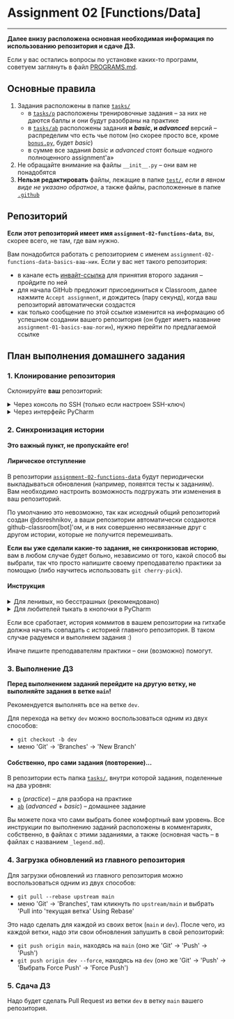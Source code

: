 # Assignment 02 [Functions/Data]

---

**Далее внизу расположена основная необходимая информация по использованию репозитория и сдаче ДЗ.**

Если у вас остались вопросы по установке каких-то программ, советуем заглянуть в файл [PROGRAMS.md](PROGRAMS.md).

## Основные правила

1. Задания расположены в папке [`tasks/`](tasks)
    * в [`tasks/p`](tasks/p) расположены тренировочные задания &ndash; за них не даются баллы и они будут разобраны на 
      практике
    * в [`tasks/ab`](tasks/ab/) расположены задания **и _basic_, и _advanced_** версий &ndash; распределим что есть чье 
      потом (но скорее просто все, кроме [`bonus.py`](tasks/ab/bonus.py), будет _basic_)
    * в сумме все задания _basic_ и _advanced_ стоят больше &laquo;одного полноценного assignment'а&raquo;
2. Не обращайте внимание на файлы `__init__.py` &ndash; они вам не понадобятся
3. **Нельзя редактировать** файлы, лежащие в папке [`test/`](test),
   *если в явном виде не указано обратное*, а также файлы, расположенные в папке [`.github`](.github)

## Репозиторий

**Если этот репозиторий имеет имя `assignment-02-functions-data`**, вы, скорее всего, не там, где вам нужно.

Вам понадобится работать с репозиторием с именем `assignment-02-functions-data-basics-ваш-ник`. Если у вас нет такого репозитория:

* в канале есть [инвайт-ссылка](TODO) для принятия второго задания &ndash; пройдите
  по ней
* для начала GitHub предложит присоединиться к Classroom, далее нажмите `Accept assignment`, и дождитесь (пару секунд),
  когда ваш репозиторий автоматически создастся
* как только сообщение по этой ссылке изменится на информацию об успешном создании вашего репозитория (он будет иметь
  название `assignment-01-basics-ваш-логин`), нужно перейти по предлагаемой ссылке

## План выполнения домашнего задания

### 1. Клонирование репозитория

Склонируйте **ваш** репозиторий:

<details>
<summary>Через консоль по SSH (только если настроен SSH-ключ)</summary>

1. Откройте консоль/терминал
2. Перейдите в папку, в которую хотите склонировать репозиторий, командой `cd`
3. Запустите команду

```shell
git clone git@github.com:ITMO-PhysTech-2022/assignment-02-functions-data-ваш-ник
```

4. В текущей директории должна появиться папка `assignment-01-basics-ваш-ник`
5. Откройте эту папку как проект в PyCharm

</details>

<details>
<summary>Через интерфейс PyCharm</summary>

1. Откройте PyCharm
2. Выберите меню 'Git' &rightarrow; 'Clone' или 'VCS' &rightarrow; 'Get from Version Control'
3. Вставьте ссылку `https://github.com/ITMO-PhysTech-2022/assignment-02-functions-data-basics-ваш-ник.git`
    * ссылку можно скопировать на странице репозитория на GitHub
4. Нажмите Clone, Trust project (если понадобится), Open

</details>

### 2. Синхронизация истории

**Это важный пункт, не пропускайте его!**

#### Лирическое отступление

В репозитории [`assignment-02-functions-data`](https://github.com/ITMO-PhysTech-2022/assignment-02-functions-data) будут
периодически выкладываться обновления (например, появятся тесты к заданиям). Вам необходимо настроить возможность
подгружать эти изменения в ваш репозиторий.

По умолчанию это невозможно, так как исходный общий репозиторий создан @doreshnikov, а ваши репозитории автоматически
создаются github-classroom[bot]'ом, и в них совершенно несвязанные друг с другом истории, которые не получится
перемешивать.

**Eсли вы уже сделали какие-то задания, не синхронизовав историю**, вам в любом случае будет больно, независимо
от того, какой способ вы выбрали, так что просто напишите своему преподавателю практики за помощью (либо научитесь
использовать `git cherry-pick`).

#### Инструкция

<details>
<summary>Для ленивых, но бесстрашных (рекомендовано)</summary>

Вы можете воспользоваться скриптом, который все сделает за вас.

**Предупреждение**:

* скрипт еще не тестировался во всех возможных сценариях
* вся ваша ветка `main` потеряется (хотя в теории данные можно будет восстановить, если вы не удалите
  с концами папку с проектом)
* все ваши незакоммиченные изменения тоже потеряются, но их уже будет не восстановить, если только PyCharm
  не запомнил их в историю файлов
* если у вас нет SSH-ключа, вам придется проделать некоторые действия руками, но основную работу скрипт сделает для вас

Для запуска скрипта:

1. Откройте Git Bash (найдите приложение поиском Windows) или Bash (если у вас Unix-подобная система)
2. Перейдите в папку текущего проекта с помощью команды `cd`. Если вы используете Windows и стандартную папку для
   проектов,
   команда будет выглядеть примерно так:

```shell
cd /c/Users/.../PycharmProjects/.../assignment-02-functions-data-ваш-ник
```

3. Запустите скрипт и следуйте инструкциям

```shell
./sync-history.sh
```

При возникновении любых проблем и ошибок пишите в телеграм [@doreshnikov](https://t.me/doreshnikov).

При невозникновении любых ошибок радуйтесь жизни и тому, что эта сомнительная штука работает... -_-
</details>

<details>
<summary>Для любителей тыкать в кнопочки в PyCharm</summary>

1. В открытом в PyCharm проекте выбираем меню 'Git' &rightarrow; 'Manage Remotes'
2. В появившемся окне нужно кликнуть на `+`, чтобы добавить удаленный (в смысле не локальный) репозиторий,
   в поле `Name:` написать `upstream`, а в `URL:` вставить ссылку на главный репозиторий (в нашем
   случае `https://github.com/ITMO-PhysTech-2022/assignment-02-functions-data.git`)
3. После того, как кликнете 'OK', должна быть такая ситуация:

![Git Remotes](https://i.ibb.co/QpK87XQ/2022-09-28-11-37-14.png)

4. Подгружаем все изменения с помощью 'Git' &rightarrow; 'Fetch'
5. Далее выбираем **на нижней панели** Git наш созданный `upstream`, там ветку `main`
6. Кликаем на последний commit сбоку правой
   кнопкой мыши и выбираем 'Reset Current Branch to Here...'
   * в появившемся окне поставить галочку напротив 'Hard' (не 'Soft' и не 'Mixed')

![Reset upstream](https://i.ibb.co/QCWhWf0/2022-09-28-11-43-34.png)

6. Пушим все благодаря всё той же вкладке 'Git' сверху на панели: 'Git' &rightarrow; 'Push'
    * в появившемся окне вместо 'Push' в выпадающем меню выбираем 'Force Push'

</details>

Если все сработает, история коммитов в вашем репозитории на гитхабе должна начать совпадать с историей главного
репозитория.
В таком случае радуемся и выполняем задания :)

Иначе пишите преподавателям практики &ndash; они (возможно) помогут.

### 3. Выполнение ДЗ

**Перед выполнением заданий перейдите на другую ветку, не выполняйте задания в ветке `main`!**

Рекомендуется выполнять все на ветке `dev`.

Для перехода на ветку `dev` можно воспользоваться одним из двух способов:

* `git checkout -b dev`
* меню 'Git' &rightarrow; 'Branches' &rightarrow; 'New Branch'

#### Собственно, про сами задания (повторение)...

В репозитории есть папка [`tasks/`](tasks), внутри которой задания, поделенные на два уровня:

* [`p`](tasks/p) (_practice_) &ndash; для разбора на практике
* [`ab`](tasks/ab) (_advanced_ + _basic_) &ndash; домашнее задание

Вы можете пока что сами выбрать более комфортный вам уровень. Все инструкции по выполнению заданий расположены в
комментариях, собственно, в файлах с этими заданиями, а также (основная часть &ndash; в файлах с названием 
`_legend.md`).

### 4. Загрузка обновлений из главного репозитория

Для загрузки обновлений из главного репозитория можно воспользоваться одним из двух способов:

* `git pull --rebase upstream main`
* меню 'Git' &rightarrow; 'Branches', там кликнуть по `upstream/main` и выбрать 'Pull into \'текущая ветка\' Using
  Rebase'

Это надо сделать для каждой из своих веток (`main` и `dev`). После чего, из каждой ветки, надо эти свои обновления 
запушить в свой репозиторий:

* `git push origin main`, находясь на `main` (оно же 'Git' &rightarrow; 'Push' &rightarrow; 'Push')
* `git push origin dev --force`, находясь на `dev` (оно же 'Git' &rightarrow; 'Push' &rightarrow; 'Выбрать Force Push' 
   &rightarrow; 'Force Push')

### 5. Сдача ДЗ

Надо будет сделать Pull Request из ветки `dev` в ветку `main` вашего репозитория.